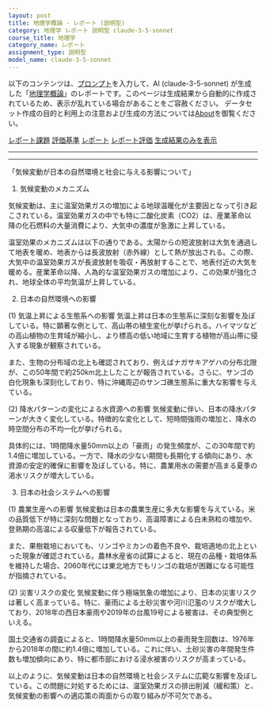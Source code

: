 ```yaml
---
layout: post
title: 地理学概論 - レポート (説明型)
category: 地理学 レポート 説明型 claude-3-5-sonnet
course_title: 地理学
category_name: レポート
assignment_type: 説明型
model_name: claude-3-5-sonnet
---
```


以下のコンテンツは、[プロンプト](http://127.0.0.1:8000/generated/地理学/claude-3-5-sonnet/prompt_レポート-説明型.md)を入力して、AI (claude-3-5-sonnet) が生成した「[地理学概論](/contents/地理学/)」のレポートです。このページは生成結果から自動的に作成されているため、表示が乱れている場合があることをご容赦ください。
データセット作成の目的と利用上の注意および生成の方法については[About](/About)を御覧ください。

[レポート課題](../レポート課題-説明型)
[評価基準](../評価基準-説明型)
[レポート](../レポート-説明型)
[レポート評価](../レポート評価-説明型)
[生成結果のみを表示](http://127.0.0.1:8000/generated/地理学/claude-3-5-sonnet/レポート-説明型.md)
  

***
***
  
「気候変動が日本の自然環境と社会に与える影響について」

1. 気候変動のメカニズム

気候変動は、主に温室効果ガスの増加による地球温暖化が主要因となって引き起こされている。温室効果ガスの中でも特に二酸化炭素（CO2）は、産業革命以降の化石燃料の大量消費により、大気中の濃度が急激に上昇している。

温室効果のメカニズムは以下の通りである。太陽からの短波放射は大気を通過して地表を暖め、地表からは長波放射（赤外線）として熱が放出される。この際、大気中の温室効果ガスが長波放射を吸収・再放射することで、地表付近の大気を暖める。産業革命以降、人為的な温室効果ガスの増加により、この効果が強化され、地球全体の平均気温が上昇している。

2. 日本の自然環境への影響

(1) 気温上昇による生態系への影響
気温上昇は日本の生態系に深刻な影響を及ぼしている。特に顕著な例として、高山帯の植生変化が挙げられる。ハイマツなどの高山植物の生育域が縮小し、より標高の低い地域に生育する植物が高山帯に侵入する現象が観察されている。

また、生物の分布域の北上も確認されており、例えばナガサキアゲハの分布北限が、この50年間で約250km北上したことが報告されている。さらに、サンゴの白化現象も深刻化しており、特に沖縄周辺のサンゴ礁生態系に重大な影響を与えている。

(2) 降水パターンの変化による水資源への影響
気候変動に伴い、日本の降水パターンが大きく変化している。特徴的な変化として、短時間強雨の増加と、降水の時空間分布の不均一化が挙げられる。

具体的には、1時間降水量50mm以上の「豪雨」の発生頻度が、この30年間で約1.4倍に増加している。一方で、降水の少ない期間も長期化する傾向にあり、水資源の安定的確保に影響を及ぼしている。特に、農業用水の需要が高まる夏季の渇水リスクが増大している。

3. 日本の社会システムへの影響

(1) 農業生産への影響
気候変動は日本の農業生産に多大な影響を与えている。米の品質低下が特に深刻な問題となっており、高温障害による白未熟粒の増加や、登熟期の高温による収量低下が報告されている。

また、果樹栽培においても、リンゴやミカンの着色不良や、栽培適地の北上といった現象が確認されている。農林水産省の試算によると、現在の品種・栽培体系を維持した場合、2060年代には東北地方でもリンゴの栽培が困難になる可能性が指摘されている。

(2) 災害リスクの変化
気候変動に伴う極端気象の増加により、日本の災害リスクは著しく高まっている。特に、豪雨による土砂災害や河川氾濫のリスクが増大しており、2018年の西日本豪雨や2019年の台風19号による被害は、その典型例といえる。

国土交通省の調査によると、1時間降水量50mm以上の豪雨発生回数は、1976年から2018年の間に約1.4倍に増加している。これに伴い、土砂災害の年間発生件数も増加傾向にあり、特に都市部における浸水被害のリスクが高まっている。

以上のように、気候変動は日本の自然環境と社会システムに広範な影響を及ぼしている。この問題に対処するためには、温室効果ガスの排出削減（緩和策）と、気候変動の影響への適応策の両面からの取り組みが不可欠である。
